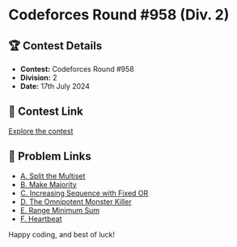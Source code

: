 # Codeforces Round #958 (Div. 2)

## 🏆 Contest Details

- **Contest:** Codeforces Round #958
- **Division:** 2
- **Date:** 17th July 2024

## 🔗 Contest Link

[Explore the contest](https://codeforces.com/contest/1988)

## 🔗 Problem Links

- [A. Split the Multiset](https://codeforces.com/contest/1988/problem/A)
- [B. Make Majority](https://codeforces.com/contest/1988/problem/B)
- [C. Increasing Sequence with Fixed OR](https://codeforces.com/contest/1988/problem/C)
- [D. The Omnipotent Monster Killer](https://codeforces.com/contest/1988/problem/D)
- [E. Range Minimum Sum](https://codeforces.com/contest/1988/problem/E)
- [F. Heartbeat](https://codeforces.com/contest/1988/problem/F)


Happy coding, and best of luck!
